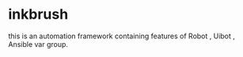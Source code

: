 # inkbrush
this is an automation framework containing features of Robot , Uibot , Ansible var group.
